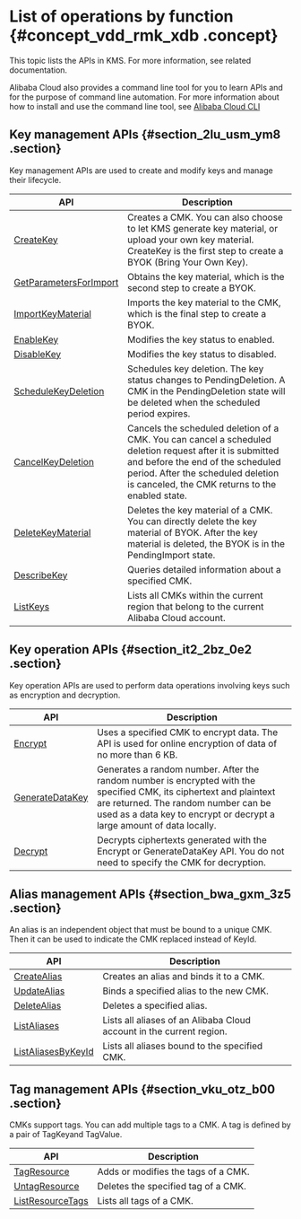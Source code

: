 # List of operations by function {#concept_vdd_rmk_xdb .concept}

This topic lists the APIs in KMS. For more information, see related documentation.

Alibaba Cloud also provides a command line tool for you to learn APIs and for the purpose of command line automation. For more information about how to install and use the command line tool, see [Alibaba Cloud CLI](https://partners-intl.aliyun.com/help/doc-detail/66653.htm)

## Key management APIs {#section_2lu_usm_ym8 .section}

Key management APIs are used to create and modify keys and manage their lifecycle.

|API|Description|
|---|-----------|
|[CreateKey](http://icms.alibaba-inc.com/tasks/done/translate/ZH-CN_TP_22698_V3.html#concept_28947_zh)|Creates a CMK. You can also choose to let KMS generate key material, or upload your own key material. CreateKey is the first step to create a BYOK \(Bring Your Own Key\).|
|[GetParametersForImport](http://icms.alibaba-inc.com/tasks/done/translate/ZH-CN_TP_22708_V2.html#concept_68621_zh)|Obtains the key material, which is the second step to create a BYOK.|
|[ImportKeyMaterial](http://icms.alibaba-inc.com/tasks/done/translate/ZH-CN_TP_22709_V1.html#concept_68622_zh)|Imports the key material to the CMK, which is the final step to create a BYOK.|
|[EnableKey](http://icms.alibaba-inc.com/tasks/done/translate/ZH-CN_TP_22705_V1.html#concept_35150_zh)|Modifies the key status to enabled.|
|[DisableKey](http://icms.alibaba-inc.com/tasks/done/translate/ZH-CN_TP_22704_V1.html#concept_35151_zh)|Modifies the key status to disabled.|
|[ScheduleKeyDeletion](http://icms.alibaba-inc.com/tasks/done/translate/ZH-CN_TP_22713_V1.html#concept_44196_zh)|Schedules key deletion. The key status changes to PendingDeletion. A CMK in the PendingDeletion state will be deleted when the scheduled period expires.|
|[CancelKeyDeletion](http://icms.alibaba-inc.com/tasks/done/translate/ZH-CN_TP_22696_V1.html#concept_44197_zh)|Cancels the scheduled deletion of a CMK. You can cancel a scheduled deletion request after it is submitted and before the end of the scheduled period. After the scheduled deletion is canceled, the CMK returns to the enabled state.|
|[DeleteKeyMaterial](http://icms.alibaba-inc.com/tasks/done/translate/ZH-CN_TP_22701_V1.html#concept_68623_zh)|Deletes the key material of a CMK. You can directly delete the key material of BYOK. After the key material is deleted, the BYOK is in the PendingImport state.|
|[DescribeKey](http://icms.alibaba-inc.com/tasks/done/translate/ZH-CN_TP_22702_V3.html#concept_28952_zh)|Queries detailed information about a specified CMK.|
|[ListKeys](http://icms.alibaba-inc.com/tasks/done/translate/ZH-CN_TP_22712_V2.html#concept_28951_zh)|Lists all CMKs within the current region that belong to the current Alibaba Cloud account.|

## Key operation APIs {#section_it2_2bz_0e2 .section}

Key operation APIs are used to perform data operations involving keys such as encryption and decryption.

|API|Description|
|---|-----------|
|[Encrypt](http://icms.alibaba-inc.com/tasks/done/translate/ZH-CN_TP_22706_V1.html#concept_28949_zh)|Uses a specified CMK to encrypt data. The API is used for online encryption of data of no more than 6 KB.|
|[GenerateDataKey](http://icms.alibaba-inc.com/tasks/done/translate/ZH-CN_TP_22707_V3.html#concept_28948_zh)|Generates a random number. After the random number is encrypted with the specified CMK, its ciphertext and plaintext are returned. The random number can be used as a data key to encrypt or decrypt a large amount of data locally.|
|[Decrypt](http://icms.alibaba-inc.com/tasks/done/translate/ZH-CN_TP_22699_V3.html#concept_28950_zh)|Decrypts ciphertexts generated with the Encrypt or GenerateDataKey API. You do not need to specify the CMK for decryption.|

## Alias management APIs {#section_bwa_gxm_3z5 .section}

An alias is an independent object that must be bound to a unique CMK. Then it can be used to indicate the CMK replaced instead of KeyId.

|API|Description|
|---|-----------|
|[CreateAlias](http://icms.alibaba-inc.com/tasks/done/translate/ZH-CN_TP_22697_V2.html#concept_68624_zh)|Creates an alias and binds it to a CMK.|
|[UpdateAlias](http://icms.alibaba-inc.com/tasks/done/translate/ZH-CN_TP_22714_V1.html#concept_68625_zh)|Binds a specified alias to the new CMK.|
|[DeleteAlias](http://icms.alibaba-inc.com/tasks/done/translate/ZH-CN_TP_22700_V1.html#concept_68626_zh)|Deletes a specified alias.|
|[ListAliases](http://icms.alibaba-inc.com/tasks/done/translate/ZH-CN_TP_22710_V2.html#concept_68627_zh)|Lists all aliases of an Alibaba Cloud account in the current region.|
|[ListAliasesByKeyId](http://icms.alibaba-inc.com/tasks/done/translate/ZH-CN_TP_22711_V2.html#concept_68628_zh)|Lists all aliases bound to the specified CMK.|

## Tag management APIs {#section_vku_otz_b00 .section}

CMKs support tags. You can add multiple tags to a CMK. A tag is defined by a pair of TagKeyand TagValue.

|API|Description|
|---|-----------|
|[TagResource](http://icms.alibaba-inc.com/tasks/done/translate/ZH-CN_TP_249253_V1.html#reference_303902)|Adds or modifies the tags of a CMK.|
|[UntagResource](http://icms.alibaba-inc.com/tasks/done/translate/ZH-CN_TP_249254_V1.html#reference_303902)|Deletes the specified tag of a CMK.|
|[ListResourceTags](http://icms.alibaba-inc.com/tasks/done/translate/ZH-CN_TP_249255_V1.html#reference_303904)|Lists all tags of a CMK.|


